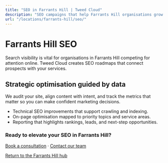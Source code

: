 ```yaml
---
title: "SEO in Farrants Hill | Tweed Cloud"
description: "SEO campaigns that help Farrants Hill organisations grow organic visibility."
url: "/locations/farrants-hill/seo/"
---
```


# Farrants Hill SEO

Search visibility is vital for organisations in Farrants Hill competing for attention online. Tweed Cloud creates SEO roadmaps that connect prospects with your services.

## Strategic optimisation guided by data

We audit your site, align content with intent, and track the metrics that matter so you can make confident marketing decisions.

- Technical SEO improvements that support crawling and indexing.
- On-page optimisation mapped to priority topics and service areas.
- Reporting that highlights rankings, leads, and next-step opportunities.

### Ready to elevate your SEO in Farrants Hill?

[Book a consultation](/consultation/) · [Contact our team](/contact/)

[Return to the Farrants Hill hub](/locations/farrants-hill/)

